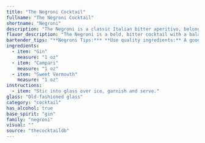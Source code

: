 ```yaml
---
title: "The Negroni Cocktail"
fullname: "The Negroni Cocktail"
shortname: "Negroni"
description: "The Negroni is a classic Italian bitter aperitivo, belonging to the Americano family of cocktails.  Born in Florence in 1919, it's named after Count Camillo Negroni, who requested a stronger version of the Americano by replacing the soda water with gin. "
flavor_description: "The Negroni is a bold, bitter cocktail with a balanced complexity. Gin's juniper and citrus notes meet Campari's bitter orange and herbal flavors, while sweet vermouth adds a touch of sweetness and a hint of spice. The overall taste is dry, slightly sweet, and intensely bittersweet, with a long, lingering finish. "
bartender_tips: "**Negroni Tips:*** **Use quality ingredients:** A good Negroni starts with good gin, Campari, and sweet vermouth.* **Equal parts:** The classic Negroni uses equal parts of each ingredient.* **Stir, don't shake:** Shaking will dilute the drink.* **Chill the glass:** A chilled glass will keep the drink cold.* **Garnish with an orange peel:** The orange peel adds a citrusy aroma and flavor."
ingredients:
  - item: "Gin"
    measure: "1 oz"
  - item: "Campari"
    measure: "1 oz"
  - item: "Sweet Vermouth"
    measure: "1 oz"
instructions:
  - item: "Stir into glass over ice, garnish and serve."
glass: "Old-fashioned glass"
category: "cocktail"
has_alcohol: true
base_spirit: "gin"
family: "negroni"
visual: ""
source: "thecocktaildb"
---
```


